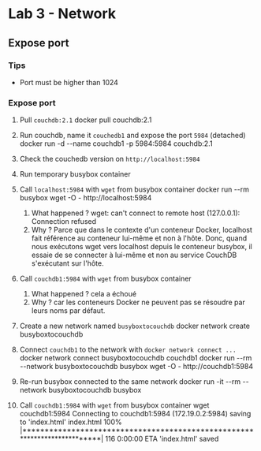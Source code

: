 # Lab 3 - Network

## Expose port

### Tips

- Port must be higher than 1024

### Expose port

1. Pull `couchdb:2.1`
docker pull couchdb:2.1
2. Run couchdb, name it `couchedb1` and expose the port `5984` (detached)
docker run -d --name couchdb1 -p 5984:5984 couchdb:2.1
3. Check the couchedb version on `http://localhost:5984`
4. Run temporary busybox container
5. Call `localhost:5984` with `wget` from busybox container
docker run --rm busybox wget -O - http://localhost:5984
   1. What happened ?
   wget: can't connect to remote host (127.0.0.1): Connection refused
   2. Why ?
   Parce que dans le contexte d'un conteneur Docker, localhost fait référence au conteneur lui-même et non à l'hôte. Donc, quand nous exécutons wget vers localhost depuis le conteneur busybox, il essaie de se connecter à lui-même et non au service CouchDB s'exécutant sur l'hôte.
6. Call `couchdb1:5984` with `wget` from busybox container
   1. What happened ? 
   cela a échoué 
   2. Why ?
   car les conteneurs Docker ne peuvent pas se résoudre par leurs noms par défaut.
7. Create a new network named `busyboxtocouchdb`
docker network create busyboxtocouchdb

8. Connect `couchdb1` to the network with `docker network connect ...`
docker network connect busyboxtocouchdb couchdb1
docker run --rm --network busyboxtocouchdb busybox wget -O - http://couchdb1:5984
9. Re-run busybox connected to the same network
docker run -it --rm --network busyboxtocouchdb busybox

10. Call `couchdb1:5984` with `wget` from busybox container
wget couchdb1:5984
Connecting to couchdb1:5984 (172.19.0.2:5984)
saving to 'index.html'
index.html           100% |**************************************************************************|   116  0:00:00 ETA 
'index.html' saved